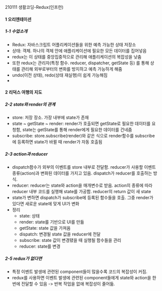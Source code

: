 210111 생활코딩-Redux(인프런)

#### 1 오리엔테이션

##### 1-1 수업소개

- Redux: 자바스크립트 어플리케이션들을 위한 예측 가능한 상태 저장소
- 상태: 객체. 하나의 객체 안에 애플리케이션에 필요한 모든 데이터를 집어넣음
- redux는 이 상태를 중앙집중적으로 관리해 애플리케이션의 복잡성을 낮춤
- 또한 redux는 관리자(특정 함수. reducer, dispatcher, getState 등) 를 통해 상태를 관리해 외부로부터의 변화를 방지하고 예측 가능하게 해줌
- undo(이전 상태), redo(상태 재실행)이 쉽게 가능해짐
-

#### 2 리덕스 여행의 지도

##### 2-2 state와 render의 관계

- store: 저장 장소. 가장 내부에 state가 존재
- state ~ getState ~ render: render가 호출되면 getState로 필요한 데이터를 요청함, state는 getState를 통해 render에게 필요한 데이터를 건네줌
- subscribe: store.subscribe(render)와 같은 식으로 render함수를 subscribe에 등록하면 state가 바뀔 때 render가 자동 호출됨

##### 2-3 action과 reducer

- dispatch함수가 외부의 이벤트를 store 내부로 전달함. reducer가 사용할 이벤트 종류(action)과 변화된 데이터를 가지고 있음. dispatch가 reducer를 호출하는 방식.
- reducer: reducer는 state와 action을 매개변수로 받음. action의 종류에 따라 reducer 내부 코드를 실행해 state를 가공함. reducer의 return 값이 새 state
- state가 변하면 dispatch가 subscribe에 등록된 함수들을 호출. 그중 render가 있다면 새로운 state에 맞게 UI가 변화
- 정리
  - state: 상태
  - render: state를 기반으로 UI를 만듦
  - getState: state 값을 가져옴
  - dispatch: 변경될 state 값을 reducer에 전달
  - subscribe: state 값이 변경됐을 때 실행될 함수들을 관리
  - reducer: state를 변경

##### 2-5 redux가 없다면

- 특정 이벤트 발생에 관련된 component들이 많을수록 코드의 복잡성이 커짐.
- redux를 사용하면 이벤트 발생에 관련된 component들에게 state와 action을 한번에 전달할 수 있음 -> 반복 작업을 없애 복잡성이 줄어듦.
